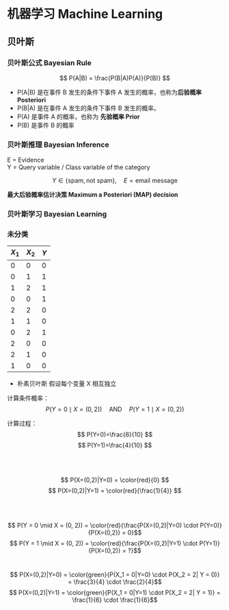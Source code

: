 # 机器学习 Machine Learning
## 贝叶斯 
### 贝叶斯公式 Bayesian Rule  
$$
P(A|B) = \frac{P(B|A)P(A)}{P(B)}
$$
-  P(A|B)  是在事件 B 发生的条件下事件 A 发生的概率，也称为**后验概率 Posteriori**
-  P(B|A)  是在事件 A 发生的条件下事件 B 发生的概率。
-  P(A)    是事件 A 的概率，也称为 **先验概率 Prior**
-  P(B)    是事件 B 的概率

### 贝叶斯推理 Bayesian Inference  
E = Evidence  
Y = Query variable / Class variable of the category  

$$
Y \in \{\text{spam}, \text{not spam}\}, \quad E = \text{email message}
$$

**最大后验概率估计决策 Maximum a Posteriori (MAP) decision**





### 贝叶斯学习 Bayesian Learning




### 未分类

|$X_1$|$X_2$|$Y$|
|---|---|---|
|0|0|0|
|0|1|1|
|1|2|1|
|0|0|1|
|2|2|0|
|1|1|0|
|0|2|1|
|2|0|0|
|2|1|0|
|1|0|0|

- 朴素贝叶斯 假设每个变量 X 相互独立  
  
计算条件概率：
$$ P(Y = 0 \mid X = (0, 2)) \quad \text{AND} \quad P(Y = 1 \mid X = (0, 2)) $$

计算过程：
  $$ P(Y=0)=\frac{6}{10} $$
  $$ P(Y=1)=\frac{4}{10} $$  
  $$ \quad $$

  $$ P(X=(0,2)|Y=0) = \color{red}{0} $$
  $$ P(X=(0,2)|Y=1) = \color{red}{\frac{1}{4}} $$  
  $$ \quad $$

  $$ P(Y = 0 \mid X = (0, 2))  = \color{red}{\frac{P(X=(0,2)|Y=0) \cdot P(Y=0)}{P(X=(0,2)} = 0}$$ 
  $$ P(Y = 1 \mid X = (0, 2))  = \color{red}{\frac{P(X=(0,2)|Y=1) \cdot P(Y=1)}{P(X=(0,2)} = ?}$$ 
  $$ \quad $$

  $$ P(X=(0,2)|Y=0) = \color{green}{P(X_1 = 0|Y=0) \cdot P(X_2 = 2| Y = 0)} = \frac{3}{4} \cdot \frac{2}{4}$$
  $$ P(X=(0,2)|Y=1) = \color{green}{P(X_1 = 0|Y=1) \cdot P(X_2 = 2| Y = 1)} = \frac{1}{6} \cdot \frac{1}{6}$$  



